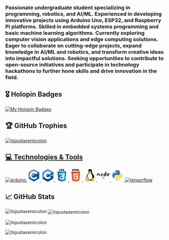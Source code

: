 <h3 align="left"> Passionate undergraduate student specializing in programming, robotics, and AI/ML. Experienced in developing innovative projects using Arduino Uno, ESP32, and Raspberry Pi platforms. Skilled in embedded systems programming and basic machine learning algorithms. Currently exploring computer vision applications and edge computing solutions. Eager to collaborate on cutting-edge projects, expand knowledge in AI/ML and robotics, and transform creative ideas into impactful solutions. Seeking opportunities to contribute to open-source initiatives and participate in technology hackathons to further hone skills and drive innovation in the field.</h3>



## 🎖️ Holopin Badges
[![My Holopin Badges](https://holopin.me/dassohamofficial)](https://holopin.io/@dassohamofficial)

## 🏆 GitHub Trophies
<a href="https://github.com/ryo-ma/github-profile-trophy"><img src="https://github-profile-trophy.vercel.app/?username=itsjustasemicolon&theme=onedark" alt="itsjustasemicolon" />

## 💻 Technologies & Tools</h3>
<p align="left"> <a href="https://www.arduino.cc/" target="_blank" rel="noreferrer"> <img src="https://cdn.worldvectorlogo.com/logos/arduino-1.svg" alt="arduino" width="40" height="40"/> </a> <a href="https://www.cprogramming.com/" target="_blank" rel="noreferrer"> <img src="https://raw.githubusercontent.com/devicons/devicon/master/icons/c/c-original.svg" alt="c" width="40" height="40"/> </a> <a href="https://www.w3schools.com/cpp/" target="_blank" rel="noreferrer"> <img src="https://raw.githubusercontent.com/devicons/devicon/master/icons/cplusplus/cplusplus-original.svg" alt="cplusplus" width="40" height="40"/> </a> <a href="https://www.w3schools.com/css/" target="_blank" rel="noreferrer"> <img src="https://raw.githubusercontent.com/devicons/devicon/master/icons/css3/css3-original-wordmark.svg" alt="css3" width="40" height="40"/> </a> <a href="https://www.w3.org/html/" target="_blank" rel="noreferrer"> <img src="https://raw.githubusercontent.com/devicons/devicon/master/icons/html5/html5-original-wordmark.svg" alt="html5" width="40" height="40"/> </a> <a href="https://www.linux.org/" target="_blank" rel="noreferrer"> <img src="https://raw.githubusercontent.com/devicons/devicon/master/icons/linux/linux-original.svg" alt="linux" width="40" height="40"/> </a> <a href="https://nodejs.org" target="_blank" rel="noreferrer"> <img src="https://raw.githubusercontent.com/devicons/devicon/master/icons/nodejs/nodejs-original-wordmark.svg" alt="nodejs" width="40" height="40"/> </a> <a href="https://www.python.org" target="_blank" rel="noreferrer"> <img src="https://raw.githubusercontent.com/devicons/devicon/master/icons/python/python-original.svg" alt="python" width="40" height="40"/> </a> <a href="https://www.tensorflow.org" target="_blank" rel="noreferrer"> <img src="https://www.vectorlogo.zone/logos/tensorflow/tensorflow-icon.svg" alt="tensorflow" width="40" height="40"/> </a> </p>


## 📈 GitHub Stats
<p><img align="left" src="https://github-readme-stats.vercel.app/api/top-langs?username=itsjustasemicolon&show_icons=true&locale=en&layout=compact&theme=dark" alt="itsjustasemicolon" /></p>

<p>&nbsp;<img align="center" src="https://github-readme-stats.vercel.app/api?username=itsjustasemicolon&show_icons=true&locale=en&theme=dark" alt="itsjustasemicolon" /></p>

<p><img align="center" src="https://github-readme-streak-stats.herokuapp.com/?user=itsjustasemicolon&theme=dark" alt="itsjustasemicolon" /></p>

<p align="left"> <img src="https://komarev.com/ghpvc/?username=itsjustasemicolon&label=Profile%20views&color=0e75b6&style=flat" alt="itsjustasemicolon" /> </p>


